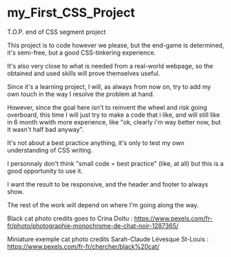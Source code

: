 # my_First_CSS_Project
T.O.P. end of CSS segment project

This project is to code however we please, but the end-game is determined, it's semi-free, but a good CSS-tinkering experience.

It's also very close to what is needed from a real-world webpage, so the obtained and used skills will prove themselves useful.

Since it's a learning project, I will, as always from now on, try to add my own touch in the way I resolve the problem at hand.

However, since the goal here isn't to reinvent the wheel and risk going overboard, this time I will just try to make a code that i like, and will still like in 6 month wwith more experience, like "ok, clearly i'm way better now, but it wasn't half bad anyway".

It's not about a best practice anything, it's only to test my own understanding of CSS writing.

I personnaly don't think "small code = best practice" (like, at all) but this is a good opportunity to use it.

I want the result to be responsive, and the header and footer to always show.

The rest of the work will depend on where I'm going along the way.

Black cat photo credits goes to Crina Doltu : https://www.pexels.com/fr-fr/photo/photographie-monochrome-de-chat-noir-1287365/

Miniature exemple cat photo credits Sarah-Claude Lévesque St-Louis : https://www.pexels.com/fr-fr/chercher/black%20cat/
